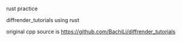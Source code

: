 rust practice

diffrender_tutorials using rust

original cpp source is https://github.com/BachiLi/diffrender_tutorials
